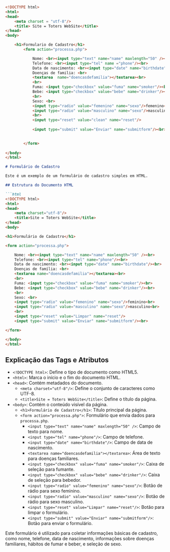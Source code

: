 
```html

<!DOCTYPE html>
<html>
<head>
    <meta charset = "utf-8"/>
    <title> Site = Toters WebSite</title>
</head>
<body>

    <h1>Formulario de Cadastro</h1>
        <form action="processa.php">

            Nome: <br><input type="text" name="name" maxlength="50" /><br>
            Telefone: <br><input type="tel" name ="phone"/><br>
            Data de nascimento: <br><input type="date" name="birthdate"/><br>
            Doenças de familia: <br>
            <textarea  name="doencasdefamilia"></textarea><br>
            <br>
            Fuma: <input type="checkbox" value="fuma" name="smoker"/><br>
            Bebe: <input type="checkbox" value="bebe" name="drinker"/><br>
            <br>
            Sexo: <br>
            <input type="radio" value="femenino" name="sexo"/>femenino<br>
            <input type="radio" value="masculino" name="sexo"/>masculino<br>
            <br>
            <input type="reset" value="clean" name="reset"/>
            
            <input type="submit" value="Enviar" name="submitform"/><br>

            
        </form>
   
</body>
</html>


```



```markdown
# Formulário de Cadastro

Este é um exemplo de um formulário de cadastro simples em HTML.

## Estrutura do Documento HTML

```html
<!DOCTYPE html>
<html>
<head>
    <meta charset="utf-8"/>
    <title>Site = Toters WebSite</title>
</head>
<body>

<h1>Formulário de Cadastro</h1>

<form action="processa.php">

    Nome: <br><input type="text" name="name" maxlength="50" /><br>
    Telefone: <br><input type="tel" name="phone"/><br>
    Data de nascimento: <br><input type="date" name="birthdate"/><br>
    Doenças de família: <br>
    <textarea name="doencasdefamilia"></textarea><br>
    <br>
    Fuma: <input type="checkbox" value="fuma" name="smoker"/><br>
    Bebe: <input type="checkbox" value="bebe" name="drinker"/><br>
    <br>
    Sexo: <br>
    <input type="radio" value="femenino" name="sexo"/>feminino<br>
    <input type="radio" value="masculino" name="sexo"/>masculino<br>
    <br>
    <input type="reset" value="Limpar" name="reset"/>
    <input type="submit" value="Enviar" name="submitform"/><br>

</form>

</body>
</html>
```

## Explicação das Tags e Atributos

- `<!DOCTYPE html>`: Define o tipo de documento como HTML5.
- `<html>`: Marca o início e o fim do documento HTML.
- `<head>`: Contém metadados do documento.
  - `<meta charset="utf-8"/>`: Define o conjunto de caracteres como UTF-8.
  - `<title>Site = Toters WebSite</title>`: Define o título da página.
- `<body>`: Contém o conteúdo visível da página.
  - `<h1>Formulário de Cadastro</h1>`: Título principal da página.
  - `<form action="processa.php">`: Formulário que envia dados para `processa.php`.
    - `<input type="text" name="name" maxlength="50" />`: Campo de texto para nome.
    - `<input type="tel" name="phone"/>`: Campo de telefone.
    - `<input type="date" name="birthdate"/>`: Campo de data de nascimento.
    - `<textarea name="doencasdefamilia"></textarea>`: Área de texto para doenças familiares.
    - `<input type="checkbox" value="fuma" name="smoker"/>`: Caixa de seleção para fumante.
    - `<input type="checkbox" value="bebe" name="drinker"/>`: Caixa de seleção para bebedor.
    - `<input type="radio" value="femenino" name="sexo"/>`: Botão de rádio para sexo feminino.
    - `<input type="radio" value="masculino" name="sexo"/>`: Botão de rádio para sexo masculino.
    - `<input type="reset" value="Limpar" name="reset"/>`: Botão para limpar o formulário.
    - `<input type="submit" value="Enviar" name="submitform"/>`: Botão para enviar o formulário.

Este formulário é utilizado para coletar informações básicas de cadastro, como nome, telefone, data de nascimento, informações sobre doenças familiares, hábitos de fumar e beber, e seleção de sexo.
